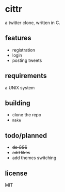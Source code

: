# cittr
a twitter clone, written in C.

## features
- registration
- login
- posting tweets

## requirements
a UNIX system

## building
- clone the repo
- `make`

## todo/planned
- ~~do CSS~~
- ~~add likes~~
- add themes switching

## license
MIT
